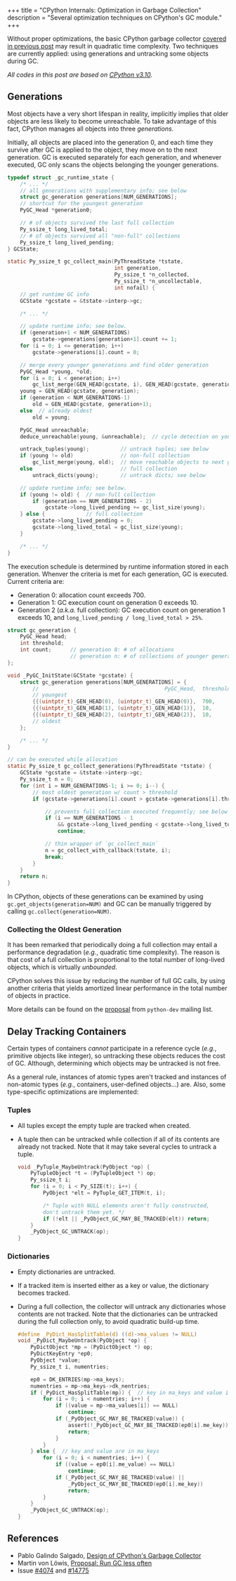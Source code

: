 +++
title = "CPython Internals: Optimization in Garbage Collection"
description = "Several optimization techniques on CPython's GC module."
+++

Without proper optimizations, the basic CPython garbage collector [covered in previous post](../cpython-mem-gc) may
result in quadratic time complexity. Two techniques are currently applied: using generations and untracking some
objects during GC.

<!-- more -->
*All codes in this post are based on [CPython v3.10](https://github.com/python/cpython/tree/v3.10.0).*

## Generations

Most objects have a very short lifespan in reality, implicitly implies that older objects are less likely to become
unreachable. To take advantage of this fact, CPython manages all objects into three *generations*.

Initially, all objects are placed into the generation 0, and each time they survive after GC is applied to the object,
they move on to the next generation. GC is executed separately for each generation, and whenever executed, GC only
scans the objects belonging the younger generations.

```c
typedef struct _gc_runtime_state {
    /* ... */
    // all generations with supplementary info; see below
    struct gc_generation generations[NUM_GENERATIONS];
    // shortcut for the youngest generation
    PyGC_Head *generation0;

    // # of objects survived the last full collection
    Py_ssize_t long_lived_total;
    // # of objects survived all "non-full" collections
    Py_ssize_t long_lived_pending;
} GCState;

static Py_ssize_t gc_collect_main(PyThreadState *tstate,
                                  int generation,
                                  Py_ssize_t *n_collected,
                                  Py_ssize_t *n_uncollectable,
                                  int nofail) {
    // get runtime GC info
    GCState *gcstate = &tstate->interp->gc;

    /* ... */

    // update runtime info; see below.
    if (generation+1 < NUM_GENERATIONS)
        gcstate->generations[generation+1].count += 1;
    for (i = 0; i <= generation; i++)
        gcstate->generations[i].count = 0;

    // merge every younger generations and find older generation
    PyGC_Head *young, *old;
    for (i = 0; i < generation; i++)
        gc_list_merge(GEN_HEAD(gcstate, i), GEN_HEAD(gcstate, generation));
    young = GEN_HEAD(gcstate, generation);
    if (generation < NUM_GENERATIONS-1)
        old = GEN_HEAD(gcstate, generation+1);
    else  // already oldest
        old = young;

    PyGC_Head unreachable;
    deduce_unreachable(young, &unreachable);  // cycle detection on young gen

    untrack_tuples(young);          // untrack tuples; see below
    if (young != old)               // non-full collection
        gc_list_merge(young, old);  // move reachable objects to next gen
    else                            // full collection
        untrack_dicts(young);       // untrack dicts; see below

    // update runtime info; see below.
    if (young != old) {  // non-full collection
        if (generation == NUM_GENERATIONS - 2)
            gcstate->long_lived_pending += gc_list_size(young);
    } else {             // full collection
        gcstate->long_lived_pending = 0;
        gcstate->long_lived_total = gc_list_size(young);
    }

    /* ... */
}
```

The execution schedule is determined by runtime information stored in each generation. Whenver the criteria is met for
each generation, GC is executed. Current criteria are:

- Generation 0:
  allocation count exceeds 700.
- Generation 1:
  GC execution count on generation 0 exceeds 10.
- Generation 2 (*a.k.a.* full collection):
  GC execution count on generation 1 exceeds 10, and `long_lived_pending / long_lived_total > 25%`.

```c
struct gc_generation {
    PyGC_Head head;
    int threshold;
    int count;      // generation 0: # of allocations
                    // generation n: # of collections of younger generation
};

void _PyGC_InitState(GCState *gcstate) {
    struct gc_generation generations[NUM_GENERATIONS] = {
        //                                        PyGC_Head,  threshold,  count
        // youngest
        {{(uintptr_t)_GEN_HEAD(0), (uintptr_t)_GEN_HEAD(0)},  700,        0},
        {{(uintptr_t)_GEN_HEAD(1), (uintptr_t)_GEN_HEAD(1)},  10,         0},
        {{(uintptr_t)_GEN_HEAD(2), (uintptr_t)_GEN_HEAD(2)},  10,         0},
        // oldest
    };

    /* ... */
}

// can be executed while allocation
static Py_ssize_t gc_collect_generations(PyThreadState *tstate) {
    GCState *gcstate = &tstate->interp->gc;
    Py_ssize_t n = 0;
    for (int i = NUM_GENERATIONS-1; i >= 0; i--) {
        // most oldest generation w/ count > threshold
        if (gcstate->generations[i].count > gcstate->generations[i].threshold) {

            // prevents full collection executed frequently; see below
            if (i == NUM_GENERATIONS - 1
                && gcstate->long_lived_pending < gcstate->long_lived_total / 4)
                continue;

            // thin wrapper of `gc_collect_main`
            n = gc_collect_with_callback(tstate, i);
            break;
        }
    }
    return n;
}
```

In CPython, objects of these generations can be examined by using `gc.get_objects(generation=NUM)` and GC can be
manually triggered by calling `gc.collect(generation=NUM)`.

### Collecting the Oldest Generation

It has been remarked that periodically doing a full collection may entail a performance degradation (*e.g.*, quadratic
time complexity). The reason is that cost of a full collection is proportional to the total number of
long-lived objects, which is virtually *unbounded*.

CPython solves this issue by reducing the number of full GC calls, by using another criteria that yields amortized
linear performance in the total number of objects in practice.

More details can be found on the [proposal][Proposal: Run GC less often] from `python-dev` mailing list.

## Delay Tracking Containers

Certain types of containers *cannot* participate in a reference cycle (*e.g.*, primitive objects like integer), so
untracking these objects reduces the cost of GC. Although, determining which objects may be untracked is not free.

As a general rule, instances of atomic types aren't tracked and instances of non-atomic types (*e.g.*, containers,
user-defined objects...) are. Also, some type-specific optimizations are implemented:

### Tuples

- All tuples except the empty tuple are tracked when created.
- A tuple then can be untracked while collection if all of its contents are already not tracked. Note that it may take
  several cycles to untrack a tuple.

    ```c
    void _PyTuple_MaybeUntrack(PyObject *op) {
        PyTupleObject *t = (PyTupleObject *) op;
        Py_ssize_t i;
        for (i = 0; i < Py_SIZE(t); i++) {
            PyObject *elt = PyTuple_GET_ITEM(t, i);

            /* Tuple with NULL elements aren't fully constructed,
            don't untrack them yet. */
            if (!elt || _PyObject_GC_MAY_BE_TRACKED(elt)) return;
        }
        _PyObject_GC_UNTRACK(op);
    }
    ```

### Dictionaries

- Empty dictionaries are untracked.
- If a tracked item is inserted either as a key or value, the dictionary becomes tracked.
- During a full collection, the collector will untrack any dictionaries whose contents are not tracked. Note that the
  dictionaries can be untracked during the full collection only, to avoid quadratic build-up time.

    ```c
    #define _PyDict_HasSplitTable(d) ((d)->ma_values != NULL)
    void _PyDict_MaybeUntrack(PyObject *op) {
        PyDictObject *mp = (PyDictObject *) op;
        PyDictKeyEntry *ep0;
        PyObject *value;
        Py_ssize_t i, numentries;

        ep0 = DK_ENTRIES(mp->ma_keys);
        numentries = mp->ma_keys->dk_nentries;
        if (_PyDict_HasSplitTable(mp)) {  // key in ma_keys and value in ma_values
            for (i = 0; i < numentries; i++) {
                if ((value = mp->ma_values[i]) == NULL)
                    continue;
                if (_PyObject_GC_MAY_BE_TRACKED(value)) {
                    assert(!_PyObject_GC_MAY_BE_TRACKED(ep0[i].me_key));
                    return;
                }
            }
        } else {  // key and value are in ma_keys
            for (i = 0; i < numentries; i++) {
                if ((value = ep0[i].me_value) == NULL)
                    continue;
                if (_PyObject_GC_MAY_BE_TRACKED(value) ||
                    _PyObject_GC_MAY_BE_TRACKED(ep0[i].me_key))
                    return;
            }
        }
        _PyObject_GC_UNTRACK(op);
    }
    ```

## References

- Pablo Galindo Salgado, [Design of CPython's Garbage Collector]
- Martin von L&ouml;wis, [Proposal: Run GC less often]
- Issue [#4074](https://bugs.python.org/issue4074) and [#14775](https://bugs.python.org/issue14775)

[Design of CPython's Garbage Collector]:
https://devguide.python.org/garbage_collector/
[Proposal: Run GC less often]:
http://mail.python.org/pipermail/python-dev/2008-June/080579.html
